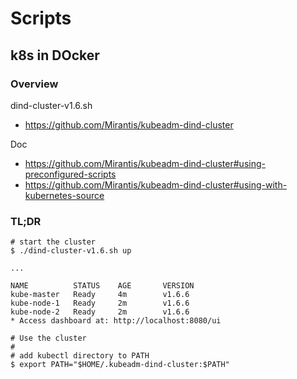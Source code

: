 <!--
Copyright 2017-2019 The FIAAS Authors

Licensed under the Apache License, Version 2.0 (the "License");
you may not use this file except in compliance with the License.
You may obtain a copy of the License at

     http://www.apache.org/licenses/LICENSE-2.0

Unless required by applicable law or agreed to in writing, software
distributed under the License is distributed on an "AS IS" BASIS,
WITHOUT WARRANTIES OR CONDITIONS OF ANY KIND, either express or implied.
See the License for the specific language governing permissions and
limitations under the License.
-->
# Scripts

## k8s in DOcker

### Overview

dind-cluster-v1.6.sh
- https://github.com/Mirantis/kubeadm-dind-cluster

Doc
- https://github.com/Mirantis/kubeadm-dind-cluster#using-preconfigured-scripts
- https://github.com/Mirantis/kubeadm-dind-cluster#using-with-kubernetes-source


### TL;DR

```
# start the cluster
$ ./dind-cluster-v1.6.sh up

...

NAME          STATUS    AGE       VERSION
kube-master   Ready     4m        v1.6.6
kube-node-1   Ready     2m        v1.6.6
kube-node-2   Ready     2m        v1.6.6
* Access dashboard at: http://localhost:8080/ui
```

```
# Use the cluster
#
# add kubectl directory to PATH
$ export PATH="$HOME/.kubeadm-dind-cluster:$PATH"
```
